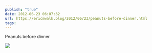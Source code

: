 ```yaml
---
publish: "true"
date: 2012-06-23 06:07:32
url: https://ericmwalk.blog/2012/06/23/peanuts-before-dinner.html
tags: 
---
```


Peanuts before dinner

![](https://ericmwalk.blog/uploads/2022/500bfd2229.jpg)